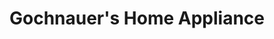 ---
title: "Gochnauer's Home Appliance"
url: /east-petersburg/gochnauers-home-appliance/
shop: electronics
---